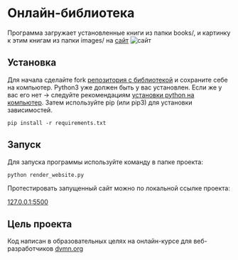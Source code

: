 # Онлайн-библиотека
Программа загружает установленные книги из папки books/, и картинку к этим книгам из папки images/ на [сайт](https://grzlx69.github.io/libraly/pages/index1.html)
![сайт](https://i.imgur.com/7LQxeYU.png)

## Установка
Для начала сделайте fork [репозитория с библиотекой](https://github.com/grzlx69/libraly) и сохраните себе на компьютер. Python3 уже должен быть у вас установлен.
Если же у вас его нет -> следуйте рекомендациям [установки python на компьютер](https://sky.pro/media/kak-ustanovit-python/). Затем используйте pip (или pip3) для установки зависимостей.

```
pip install -r requirements.txt
```

## Запуск
Для запуска программы используйте команду в папке проекта:

```
python render_website.py
```

Протестировать запущенный сайт можно по локальной ссылке проекта:

[127.0.0.1:5500](http://127.0.0.1:5500/pages/index1.html)

## Цель проекта
Код написан в образовательных целях на онлайн-курсе для веб-разработчиков [dvmn.org](dvmn.org)
